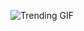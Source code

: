 
<!-- GIF_SECTION -->
![Trending GIF](https://media3.giphy.com/media/v1.Y2lkPThiYjIxNzcyd3lldDRidXRmajZkeTcydzRhZWJ6em5iZGF2NzdzNWd2djg5c2VyNiZlcD12MV9naWZzX3NlYXJjaCZjdD1n/wQAbcl6iDnawokpLj9/giphy.gif)
<!-- END_GIF_SECTION -->
